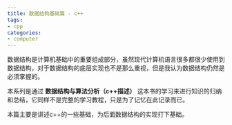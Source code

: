 ```yaml
---
title: 数据结构基础篇 - c++ 
tags:
- cpp
categories:
- computer
---
```

数据结构是计算机基础中的重要组成部分，虽然现代计算机语言很多都很少使用到数据结构，对于数据结构的底层实现也不是那么重视，但是我认为数据结构仍然是必须掌握的。

本系列是通过 **数据结构与算法分析（c++描述）** 这本书的学习来进行知识的归纳和总结，它同样不是完整的学习教程，只是为了记忆在此记录而已。  

本篇主要是讲述c++的一些基础，为后面数据结构的实现打下基础。

<!-- more -->

